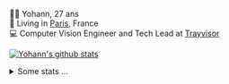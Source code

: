 <p>
  👨🏻 <bold>Yohann</bold>, 27 ans<br/>
  💼 Living in <a href="https://www.google.com/maps?q=paris">Paris</a>, France<br/>
  💻 Computer Vision Engineer and Tech Lead at <a href="https://trayvisor.com/">Trayvisor</a><br/>
</p>

<a href="https://github.com/anuraghazra/github-readme-stats"><img align="center" src="https://github-readme-stats-go94hl40s-yohann84l.vercel.app//api?username=yohann84L&show_icons=true&include_all_commits=true" alt="Yohann's github stats" /> </a>


<details>
  <summary>Some stats ...</summary><br/>
  

<!--START_SECTION:waka-->
![Code Time](http://img.shields.io/badge/Code%20Time-823%20hrs%2032%20mins-blue)

![Profile Views](http://img.shields.io/badge/Profile%20Views-0-blue)

**🐱 My GitHub Data** 

> 📦 440.6 kB Used in GitHub's Storage 
 > 
> 🏆 672 Contributions in the Year 2023
 > 
> 🚫 Not Opted to Hire
 > 
> 📜 24 Public Repositories 
 > 
> 🔑 21 Private Repositories 
 > 
**I'm an Early 🐤** 

```text
🌞 Morning                11728 commits       ████████░░░░░░░░░░░░░░░░░   31.22 % 
🌆 Daytime                21349 commits       ██████████████░░░░░░░░░░░   56.83 % 
🌃 Evening                4324 commits        ███░░░░░░░░░░░░░░░░░░░░░░   11.51 % 
🌙 Night                  163 commits         ░░░░░░░░░░░░░░░░░░░░░░░░░   00.43 % 
```
📅 **I'm Most Productive on Wednesday** 

```text
Monday                   7018 commits        █████░░░░░░░░░░░░░░░░░░░░   18.68 % 
Tuesday                  6926 commits        █████░░░░░░░░░░░░░░░░░░░░   18.44 % 
Wednesday                8443 commits        ██████░░░░░░░░░░░░░░░░░░░   22.48 % 
Thursday                 8010 commits        █████░░░░░░░░░░░░░░░░░░░░   21.32 % 
Friday                   6690 commits        ████░░░░░░░░░░░░░░░░░░░░░   17.81 % 
Saturday                 146 commits         ░░░░░░░░░░░░░░░░░░░░░░░░░   00.39 % 
Sunday                   331 commits         ░░░░░░░░░░░░░░░░░░░░░░░░░   00.88 % 
```


📊 **This Week I Spent My Time On** 

```text
🕑︎ Time Zone: Europe/Paris

💬 Programming Languages: 
Python                   9 hrs 41 mins       ███████████████░░░░░░░░░░   61.37 % 
JavaScript               1 hr 13 mins        ██░░░░░░░░░░░░░░░░░░░░░░░   07.72 % 
Jupyter                  1 hr 7 mins         ██░░░░░░░░░░░░░░░░░░░░░░░   07.07 % 
SQL                      55 mins             █░░░░░░░░░░░░░░░░░░░░░░░░   05.83 % 
Text                     42 mins             █░░░░░░░░░░░░░░░░░░░░░░░░   04.49 % 

🔥 Editors: 
PyCharm                  13 hrs 35 mins      █████████████████████░░░░   85.97 % 
WebStorm                 1 hr 13 mins        ██░░░░░░░░░░░░░░░░░░░░░░░   07.75 % 
VS Code                  59 mins             ██░░░░░░░░░░░░░░░░░░░░░░░   06.28 % 

💻 Operating System: 
Mac                      15 hrs 48 mins      █████████████████████████   100.00 % 
```

**I Mostly Code in Python** 

```text
Python                   19 repos            ████████████░░░░░░░░░░░░░   50.00 % 
Jupyter Notebook         4 repos             ███░░░░░░░░░░░░░░░░░░░░░░   10.53 % 
HTML                     2 repos             █░░░░░░░░░░░░░░░░░░░░░░░░   05.26 % 
JavaScript               2 repos             █░░░░░░░░░░░░░░░░░░░░░░░░   05.26 % 
Shell                    1 repo              █░░░░░░░░░░░░░░░░░░░░░░░░   02.63 % 
```




 Last Updated on 20/10/2023 00:26:14 UTC
<!--END_SECTION:waka-->
